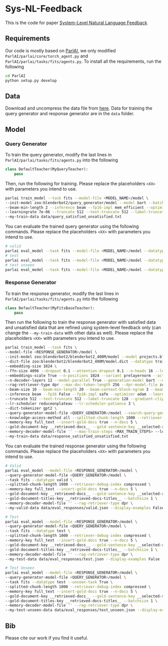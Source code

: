 # Sys-NL-Feedback
This is the code for paper [System-Level Natural Language Feedback]()

## Requirements
Our code is mostly based on [ParlAI](https://parl.ai/#getstarted), we only modified `ParlAI/parlai/core/torch_agent.py` and `ParlAI/parlai/tasks/fits/agents.py`. To install all the requirements, run the following
```bash
cd ParlAI
python setup.py develop
```
## Data
Download and uncompress the data file from [here](https://drive.google.com/file/d/1kfL8x3lq16d_4-Vv2Nm1KLlDaCh1NkMu/view?usp=sharing). Data for training the query generator and response generator are in the `data` folder.


## Model
### Query Generator
To train the query generator, modify the last lines in `ParlAI/parlai/tasks/fits/agents.py` into the following
```python
class DefaultTeacher(MyQueryTeacher):
    pass
```
Then, run the following for training. Please replace the placeholders `<XX>` with parameters you intend to use.
```bash
parlai train_model --task fits --model-file <MODEL_NAME>/model \
--init-model zoo:blenderbot2/query_generator/model --model bart --batchsize <BATCH_SIZE> --num-epochs <NUM_EPOCHS> \
--beam-min-length 2 --inference beam --fp16-impl mem_efficient --optimizer mem_eff_adam \
--learningrate 7e-06 --truncate 512 --text-truncate 512 --label-truncate 128 \
--my-train-data data/query_satisfied_unsatisfied.txt
```

You can evaluate the trained query generator using the following commands. Please replace the placeholders `<XX>` with parameters you intend to use.
```bash
# valid
parlai eval_model --task fits --model-file <MODEL_NAME>/model --datatype valid --display-examples False
# test
parlai eval_model --task fits --model-file <MODEL_NAME>/model --datatype test --display-examples False
# test unseen
parlai eval_model --task fits --model-file <MODEL_NAME>/model --datatype test --unseen-task True --display-examples False
```

### Response Generator
To train the response generator, modify the last lines in `ParlAI/parlai/tasks/fits/agents.py` into the following
```python
class DefaultTeacher(MyFitsBaseTeacher):
    pass
```
Then run the following to train the response generator with satisfied data and unsatisfied data that are refined using system-level feedback only (can change the `--my-train-data` with other data as well). Please replace the placeholders `<XX>` with parameters you intend to use.
```bash
parlai train_model --task fits \
--model-file <RESPONSE_GENERATOR>/model \
--init-model zoo:blenderbot2/blenderbot2_400M/model --model projects.blenderbot2.agents.blenderbot2:BlenderBot2FidAgent \
--dict-file zoo:blenderbot2/blenderbot2_400M/model.dict --datatype train --batchsize <BATCH_SIZE> --update-freq <UPDATE_FREQUENCY> \
--embedding-size 1024 \
--ffn-size 4096 --dropout 0.1 --attention-dropout 0.1 --n-heads 16 --learn-positional-embeddings True \
--embeddings-scale True --n-positions 1024 --variant prelayernorm --activation gelu --n-encoder-layers 12 \
--n-decoder-layers 12 --model-parallel True --generation-model bart --query-model bert_from_parlai_rag \
--rag-retriever-type dpr --max-doc-token-length 256 --dpr-model-file zoo:hallucination/bart_rag_token/model \
--beam-size 10 --beam-min-length 20 --beam-context-block-ngram 3 --beam-block-ngram 3 --beam-block-full-context False \
--inference beam --fp16 False --fp16-impl safe --optimizer adam --learningrate 7e-6 --warmup-updates 0 \
--truncate 512 --text-truncate 512 --label-truncate 128 --gradient-clip 0.1 \
--lr-scheduler reduceonplateau --lr-scheduler-patience 3 \
--dict-tokenizer gpt2 \
--query-generator-model-file <QUERY_GENERATOR>/model --search-query-generator-beam-min-length 2 \
--knowledge-access-method all --splitted-chunk-length 1000 --retriever-debug-index compressed \
--memory-key full_text --insert-gold-docs true --n-docs 5 \
--gold-document-key __retrieved-docs__ --gold-sentence-key __selected-sentences__ --gold-document-titles-key __retrieved-docs-titles__ \
--memory-decoder-model-file '' --max-train-steps <MAX_TRAIN_STEPS> --log-every-n-steps 20 \
--my-train-data data/response_satisfied_unsatisfied.txt
```
You can evaluate the trained response generator using the following commands. Please replace the placeholders `<XX>` with parameters you intend to use.
```bash
# Valid
parlai eval_model --model-file <RESPONSE_GENERATOR>/model \
--query-generator-model-file <QUERY_GENERATOR>/model \
--task fits --datatype valid \
--splitted-chunk-length 1000 --retriever-debug-index compressed \
--memory-key full_text --insert-gold-docs true --n-docs 5 \
--gold-document-key __retrieved-docs__ --gold-sentence-key __selected-sentences__ \
--gold-document-titles-key __retrieved-docs-titles__ --batchsize 1 \
--memory-decoder-model-file '' --rag-retriever-type dpr \
--my-valid-data data/eval_responses/valid.json --display-examples False

# Test
parlai eval_model --model-file <RESPONSE_GENERATOR>/model \
--query-generator-model-file <QUERY_GENERATOR>/model \
--task fits --datatype test \
--splitted-chunk-length 1000 --retriever-debug-index compressed \
--memory-key full_text --insert-gold-docs true --n-docs 5 \
--gold-document-key __retrieved-docs__ --gold-sentence-key __selected-sentences__ \
--gold-document-titles-key __retrieved-docs-titles__ --batchsize 1 \
--memory-decoder-model-file '' --rag-retriever-type dpr \
--my-test-data data/eval_responses/test.json --display-examples False

# Test Unseen
parlai eval_model --model-file <RESPONSE_GENERATOR>/model \
--query-generator-model-file <QUERY_GENERATOR>/model \
--task fits --datatype test --unseen-task True \
--splitted-chunk-length 1000 --retriever-debug-index compressed \
--memory-key full_text --insert-gold-docs true --n-docs 5 \
--gold-document-key __retrieved-docs__ --gold-sentence-key __selected-sentences__ \
--gold-document-titles-key __retrieved-docs-titles__ --batchsize 1 \
--memory-decoder-model-file '' --rag-retriever-type dpr \
--my-test-unseen-data data/eval_responses/test_unseen.json --display-examples False
```
## Bib
Please cite our work if you find it useful.
```

```


